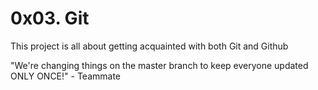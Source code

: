 # 0x03. Git

This project is all about getting acquainted with both Git and Github

"We're changing things on the master branch to keep everyone updated ONLY ONCE!" - Teammate
